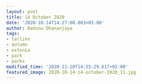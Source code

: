 ```yaml
---
layout: post
title: 14 October 2020
date: '2020-10-14T14:27:00.003+03:00'
author: Dedunu Dhananjaya
tags:
- tallinn
- autumn
- estonia
- park
- parks
modified_time: '2020-11-28T14:55:29.617+02:00'
featured_image: 2020-10-14-14-october-2020_11.jpg
---
```

